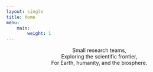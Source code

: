 ```yaml
---
layout: single
title: Home
menu:
    main:
        weight: 1
---
```

<center>
Small research teams,<br>
Exploring the scientific frontier,<br>
For Earth, humanity, and the biosphere.<br>
</center>

